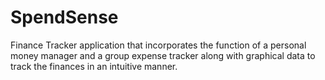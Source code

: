 # SpendSense
Finance Tracker application that incorporates the function of a personal money manager and a group expense tracker along with graphical data to track the finances in an intuitive manner.
